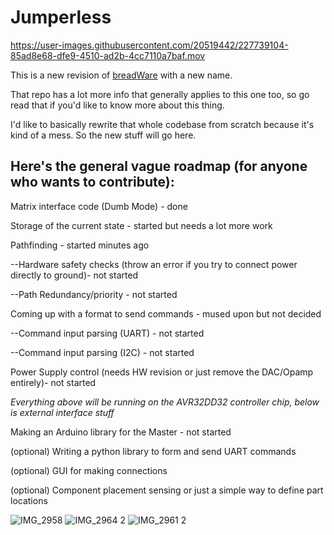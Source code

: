 # Jumperless

https://user-images.githubusercontent.com/20519442/227739104-85ad8e68-dfe9-4510-ad2b-4cc7110a7baf.mov

This is a new revision of [breadWare](https://github.com/Architeuthis-Flux/breadWare) with a new name. 

That repo has a lot more info that generally applies to this one too, so go read that if you'd like to know more about this thing. 

I'd like to basically rewrite that whole codebase from scratch because it's kind of a mess. So the new stuff will go here. 

## Here's the general vague roadmap (for anyone who wants to contribute):

Matrix interface code (Dumb Mode) - done


Storage of the current state - started but needs a lot more work


Pathfinding - started minutes ago
 
   --Hardware safety checks (throw an error if you try to connect power directly to ground)- not started
 
   --Path Redundancy/priority - not started
  
  
Coming up with a format to send commands - mused upon but not decided
 
   --Command input parsing (UART) - not started
  
   --Command input parsing (I2C) - not started


Power Supply control (needs HW revision or just remove the DAC/Opamp entirely)- not started



   *Everything above will be running on the AVR32DD32 controller chip, below is external interface stuff*



Making an Arduino library for the Master - not started


(optional) Writing a python library to form and send UART commands


(optional) GUI for making connections

(optional) Component placement sensing or just a simple way to define part locations


![IMG_2958](https://user-images.githubusercontent.com/20519442/227739152-74e49d6c-2520-48f8-9951-990b9a40b898.jpeg)
![IMG_2964 2](https://user-images.githubusercontent.com/20519442/227739160-9e5ababd-3c25-4dfd-a0da-be7b85f3c44e.jpeg)
![IMG_2961 2](https://user-images.githubusercontent.com/20519442/227739166-e92fc534-9e3a-48f5-8ef9-c4df4e2a7a27.jpeg)
